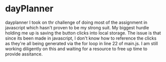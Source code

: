 # dayPlanner
dayplanner
I took on thr challenge of doing most of the assignment in javascript which hasn't proven to be my strong suit. My biggest hurdle holding me up is saving the button clicks into local storage. The issue is that since its been made in javascript, I don't know how to reference the clicks as they're all being generated via the for loop in line 22 of main.js. I am still working diligently on this and waiting for a resource to free up time to provide assitance.